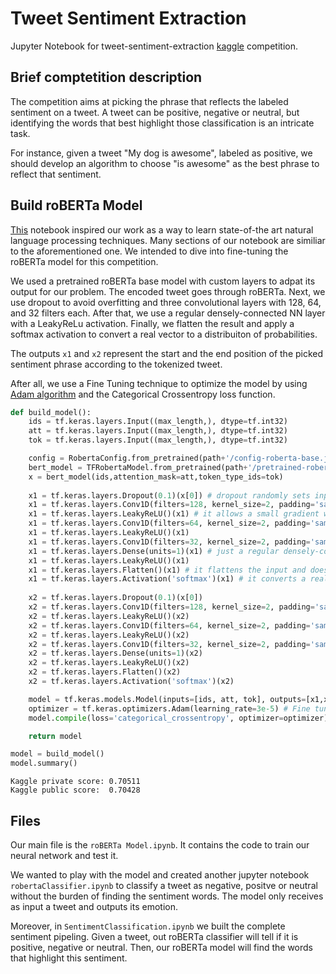 # Tweet Sentiment Extraction

Jupyter Notebook for tweet-sentiment-extraction [kaggle](https://www.kaggle.com/c/tweet-sentiment-extraction) competition.

## Brief comptetition description

The competition aims at picking the phrase that reflects the labeled sentiment on a tweet. A tweet can be positive, negative or neutral, but identifying the words that best highlight those classification is an intricate task.

For instance, given a tweet "My dog is awesome", labeled as positive, we should develop an algorithm to choose "is awesome" as the best phrase to reflect that sentiment.

## Build roBERTa Model

[This](https://www.kaggle.com/cdeotte/tensorflow-roberta-0-705) notebook inspired our work as a way to learn state-of-the art natural language processing techniques. Many sections of our notebook are similiar to the aforementioned one. We intended to dive into fine-tuning the roBERTa model for this competition.

We used a pretrained roBERTa base model with custom layers to adpat its output for our problem. The encoded tweet goes through roBERTa. Next, we use dropout to avoid overfitting and three convolutional layers with 128, 64, and 32 filters each. After that, we use a regular densely-connected NN layer with a LeakyReLu activation.  Finally, we flatten the result and apply a softmax activation to convert a real vector to a distribuiton of probabilities.

The outputs ```x1``` and ```x2``` represent the start and the end position of the picked sentiment phrase according to the tokenized tweet.

After all, we use a Fine Tuning technique to optimize the model by using [Adam algorithm](https://keras.io/api/optimizers/adam/) and the Categorical Crossentropy loss function.

```python
def build_model():
    ids = tf.keras.layers.Input((max_length,), dtype=tf.int32)
    att = tf.keras.layers.Input((max_length,), dtype=tf.int32)
    tok = tf.keras.layers.Input((max_length,), dtype=tf.int32)

    config = RobertaConfig.from_pretrained(path+'/config-roberta-base.json')
    bert_model = TFRobertaModel.from_pretrained(path+'/pretrained-roberta-base.h5',config=config)
    x = bert_model(ids,attention_mask=att,token_type_ids=tok)
    
    x1 = tf.keras.layers.Dropout(0.1)(x[0]) # dropout randomly sets input units to 0 with a frequency of 10%
    x1 = tf.keras.layers.Conv1D(filters=128, kernel_size=2, padding='same')(x1) # it creates kernel that is convolved with the layer input over a single spatial dimension
    x1 = tf.keras.layers.LeakyReLU()(x1) # it allows a small gradient when the unit is not active
    x1 = tf.keras.layers.Conv1D(filters=64, kernel_size=2, padding='same')(x1)
    x1 = tf.keras.layers.LeakyReLU()(x1)
    x1 = tf.keras.layers.Conv1D(filters=32, kernel_size=2, padding='same')(x1)
    x1 = tf.keras.layers.Dense(units=1)(x1) # just a regular densely-connected NN layer
    x1 = tf.keras.layers.LeakyReLU()(x1)
    x1 = tf.keras.layers.Flatten()(x1) # it flattens the input and does not affect the batch size
    x1 = tf.keras.layers.Activation('softmax')(x1) # it converts a real vector to a vector of categorical probabilities
    
    x2 = tf.keras.layers.Dropout(0.1)(x[0])
    x2 = tf.keras.layers.Conv1D(filters=128, kernel_size=2, padding='same')(x2)
    x2 = tf.keras.layers.LeakyReLU()(x2)
    x2 = tf.keras.layers.Conv1D(filters=64, kernel_size=2, padding='same')(x2)
    x2 = tf.keras.layers.LeakyReLU()(x2)
    x2 = tf.keras.layers.Conv1D(filters=32, kernel_size=2, padding='same')(x2)
    x2 = tf.keras.layers.Dense(units=1)(x2)
    x2 = tf.keras.layers.LeakyReLU()(x2)
    x2 = tf.keras.layers.Flatten()(x2)
    x2 = tf.keras.layers.Activation('softmax')(x2)

    model = tf.keras.models.Model(inputs=[ids, att, tok], outputs=[x1,x2])
    optimizer = tf.keras.optimizers.Adam(learning_rate=3e-5) # Fine tuning
    model.compile(loss='categorical_crossentropy', optimizer=optimizer) # computes the crossentropy loss between the labels and predictions

    return model

model = build_model()
model.summary()
```


```
Kaggle private score: 0.70511
Kaggle public score:  0.70428
```

 ## Files

Our main file is the ```roBERTa Model.ipynb```. It contains the code to train our neural network and test it.

We wanted to play with the model and created another jupyter notebook ```robertaClassifier.ipynb``` to classify a tweet as negative, positve or neutral without the burden of finding the sentiment words. The model only receives as input a tweet and outputs its emotion.

Moreover, in ```SentimentClassification.ipynb``` we built the complete sentiment pipeling. Given a tweet, out roBERTa classifier will tell if it is positive, negative or neutral. Then, our roBERTa model will find the words that highlight this sentiment.
